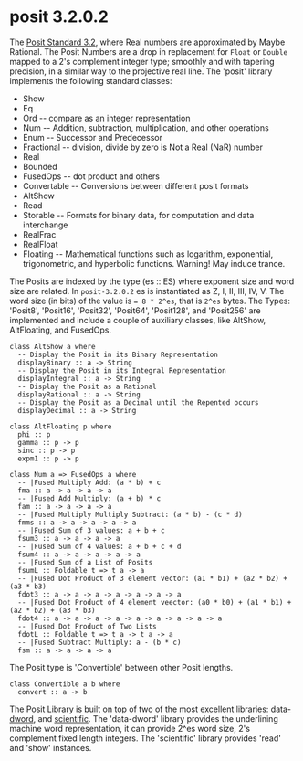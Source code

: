 # posit 3.2.0.2

The [Posit Standard 3.2](https://posithub.org/docs/posit_standard.pdf),
where Real numbers are approximated by Maybe Rational.  The Posit 
Numbers are a drop in replacement for `Float` or `Double` mapped to a 
2's complement integer type; smoothly and with tapering precision, in a 
similar way to the projective real line.  The 'posit' library implements
the following standard classes:

 * Show
 * Eq
 * Ord  -- compare as an integer representation
 * Num  -- Addition, subtraction, multiplication, and other operations
 * Enum  -- Successor and Predecessor
 * Fractional  -- division, divide by zero is Not a Real (NaR) number
 * Real
 * Bounded
 * FusedOps  -- dot product and others
 * Convertable  -- Conversions between different posit formats
 * AltShow
 * Read
 * Storable  -- Formats for binary data, for computation and data interchange
 * RealFrac
 * RealFloat
 * Floating  -- Mathematical functions such as logarithm, exponential, trigonometric, and hyperbolic functions. Warning! May induce trance.

The Posits are indexed by the type (es :: ES) where exponent size and
word size are related.  In `posit-3.2.0.2` es is instantiated as Z, I,
II, III, IV, V.  The word size (in bits) of the value is `= 8 * 2^es`,
that is `2^es` bytes.  The Types: 'Posit8', 'Posit16', 'Posit32',
'Posit64', 'Posit128', and 'Posit256' are implemented and include a
couple of auxiliary classes, like AltShow, AltFloating, and FusedOps.

```
class AltShow a where
  -- Display the Posit in its Binary Representation
  displayBinary :: a -> String
  -- Display the Posit in its Integral Representation
  displayIntegral :: a -> String
  -- Display the Posit as a Rational
  displayRational :: a -> String
  -- Display the Posit as a Decimal until the Repented occurs
  displayDecimal :: a -> String
```

```
class AltFloating p where
  phi :: p
  gamma :: p -> p
  sinc :: p -> p
  expm1 :: p -> p
```

```
class Num a => FusedOps a where
  -- |Fused Multiply Add: (a * b) + c
  fma :: a -> a -> a -> a
  -- |Fused Add Multiply: (a + b) * c
  fam :: a -> a -> a -> a
  -- |Fused Multiply Multiply Subtract: (a * b) - (c * d)
  fmms :: a -> a -> a -> a -> a
  -- |Fused Sum of 3 values: a + b + c
  fsum3 :: a -> a -> a -> a
  -- |Fused Sum of 4 values: a + b + c + d
  fsum4 :: a -> a -> a -> a -> a
  -- |Fused Sum of a List of Posits
  fsumL :: Foldable t => t a -> a
  -- |Fused Dot Product of 3 element vector: (a1 * b1) + (a2 * b2) + (a3 * b3)
  fdot3 :: a -> a -> a -> a -> a -> a -> a
  -- |Fused Dot Product of 4 element veector: (a0 * b0) + (a1 * b1) + (a2 * b2) + (a3 * b3)
  fdot4 :: a -> a -> a -> a -> a -> a -> a -> a -> a
  -- |Fused Dot Product of Two Lists
  fdotL :: Foldable t => t a -> t a -> a
  -- |Fused Subtract Multiply: a - (b * c)
  fsm :: a -> a -> a -> a
```

The Posit type is 'Convertible' between other Posit lengths.

```
class Convertible a b where
  convert :: a -> b
```

The Posit Library is built on top of two of the most excellent libraries:
[data-dword](https://hackage.haskell.org/package/data-dword), and
[scientific](https://hackage.haskell.org/package/scientific).  The
'data-dword' library provides the underlining machine word
representation, it can provide 2^es word size, 2's complement fixed
length integers.  The 'scientific' library provides 'read' and 'show'
instances.

